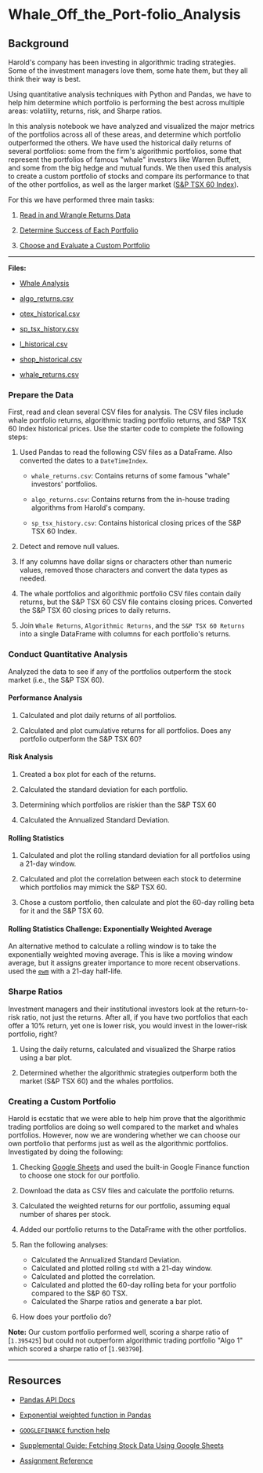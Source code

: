 # Whale_Off_the_Port-folio_Analysis

## Background

Harold's company has been investing in algorithmic trading strategies. Some of the investment managers love them, some hate them, but they all think their way is best.

Using quantitative analysis techniques with Python and Pandas, we have to help him determine which portfolio is performing the best across multiple areas: volatility, returns, risk, and Sharpe ratios.

In this analysis notebook we have analyzed and visualized the major metrics of the portfolios across all of these areas, and determine which portfolio outperformed the others. We have used the historical daily returns of several portfolios: some from the firm's algorithmic portfolios, some that represent the portfolios of famous "whale" investors like Warren Buffett, and some from the big hedge and mutual funds. We then used this analysis to create a custom portfolio of stocks and compare its performance to that of the other portfolios, as well as the larger market ([S&P TSX 60 Index](https://en.wikipedia.org/wiki/S%26P/TSX_60)).

For this we have performed three main tasks:

1. [Read in and Wrangle Returns Data](#Prepare-the-Data)

2. [Determine Success of Each Portfolio](#Conduct-Quantitative-Analysis)

3. [Choose and Evaluate a Custom Portfolio](#Create-a-Custom-Portfolio)

---

**Files:**

* [Whale Analysis](whale_analysis.ipynb)

* [algo_returns.csv](Resources/algo_returns.csv)

* [otex_historical.csv](Resources/otex_historical.csv)

* [sp_tsx_history.csv](Resources/sp_tsx_history.csv)

* [l_historical.csv](Resources/l_historical.csv)

* [shop_historical.csv](Resources/shop_historical.csv)

* [whale_returns.csv](Resources/whale_returns.csv)

### Prepare the Data

First, read and clean several CSV files for analysis. The CSV files include whale portfolio returns, algorithmic trading portfolio returns, and S&P TSX 60 Index historical prices. Use the starter code to complete the following steps:

1. Used Pandas to read the following CSV files as a DataFrame. Also converted the dates to a `DateTimeIndex`.

    * `whale_returns.csv`: Contains returns of some famous "whale" investors' portfolios.

    * `algo_returns.csv`: Contains returns from the in-house trading algorithms from Harold's company.

    * `sp_tsx_history.csv`: Contains historical closing prices of the S&P TSX 60 Index.

2. Detect and remove null values.

3. If any columns have dollar signs or characters other than numeric values, removed those characters and convert the data types as needed.

4. The whale portfolios and algorithmic portfolio CSV files contain daily returns, but the S&P TSX 60 CSV file contains closing prices. Converted the S&P TSX 60 closing prices to daily returns.

5. Join `Whale Returns`, `Algorithmic Returns`, and the `S&P TSX 60 Returns` into a single DataFrame with columns for each portfolio's returns.


### Conduct Quantitative Analysis

Analyzed the data to see if any of the portfolios outperform the stock market (i.e., the S&P TSX 60).

#### Performance Analysis

1. Calculated and plot daily returns of all portfolios.

2. Calculated and plot cumulative returns for all portfolios. Does any portfolio outperform the S&P TSX 60?

#### Risk Analysis

1. Created a box plot for each of the returns. 

2. Calculated the standard deviation for each portfolio. 

3. Determining which portfolios are riskier than the S&P TSX 60

4. Calculated the Annualized Standard Deviation.

#### Rolling Statistics

1. Calculated and plot the rolling standard deviation for all portfolios using a 21-day window.

2. Calculated and plot the correlation between each stock to determine which portfolios may mimick the S&P TSX 60.

3. Chose a custom portfolio, then calculate and plot the 60-day rolling beta for it and the S&P TSX 60.

#### Rolling Statistics Challenge: Exponentially Weighted Average

An alternative method to calculate a rolling window is to take the exponentially weighted moving average. This is like a moving window average, but it assigns greater importance to more recent observations. used the [`ewm`](https://pandas.pydata.org/pandas-docs/stable/reference/api/pandas.DataFrame.ewm.html) with a 21-day half-life.

### Sharpe Ratios

Investment managers and their institutional investors look at the return-to-risk ratio, not just the returns. After all, if you have two portfolios that each offer a 10% return, yet one is lower risk, you would invest in the lower-risk portfolio, right?

1. Using the daily returns, calculated and visualized the Sharpe ratios using a bar plot.

2. Determined whether the algorithmic strategies outperform both the market (S&P TSX 60) and the whales portfolios.

### Creating a Custom Portfolio

Harold is ecstatic that we were able to help him prove that the algorithmic trading portfolios are doing so well compared to the market and whales portfolios. However, now we are wondering whether we can choose our own portfolio that performs just as well as the algorithmic portfolios. Investigated by doing the following:

1. Checking [Google Sheets](https://docs.google.com/spreadsheets/) and used the built-in Google Finance function to choose one stock for our portfolio.

2. Download the data as CSV files and calculate the portfolio returns.

3. Calculated the weighted returns for our portfolio, assuming equal number of shares per stock.

4. Added our portfolio returns to the DataFrame with the other portfolios.

5. Ran the following analyses:

    * Calculated the Annualized Standard Deviation.
    * Calculated and plotted rolling `std` with a 21-day window.
    * Calculated and plotted the correlation.
    * Calculated and plotted the 60-day rolling beta for your portfolio compared to the S&P 60 TSX.
    * Calculated the Sharpe ratios and generate a bar plot.

4. How does your portfolio do?

**Note:** Our custom portfolio performed well, scoring a sharpe ratio of [`1.395425`] but could not outperform algorithmic trading portfolio "Algo 1" which scored a sharpe ratio of [`1.903790`].

---

## Resources

* [Pandas API Docs](https://pandas.pydata.org/pandas-docs/stable/reference/index.html)

* [Exponential weighted function in Pandas](https://pandas.pydata.org/pandas-docs/stable/reference/api/pandas.DataFrame.ewm.html)

* [`GOOGLEFINANCE` function help](https://support.google.com/docs/answer/3093281)

* [Supplemental Guide: Fetching Stock Data Using Google Sheets](../../../01-Lesson-Plans/04-Pandas/Supplemental/googlefinance_guide.md)
  
* [Assignment Reference](https://git.bootcampcontent.com/University-of-Toronto/UTOR-VIRT-FIN-PT-05-2023-U-LOLC)

